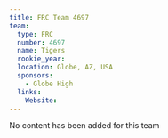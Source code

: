 ```yaml
---
title: FRC Team 4697
team:
  type: FRC
  number: 4697
  name: Tigers
  rookie_year: 
  location: Globe, AZ, USA
  sponsors:
    - Globe High
  links:
    Website: 
---
```

No content has been added for this team